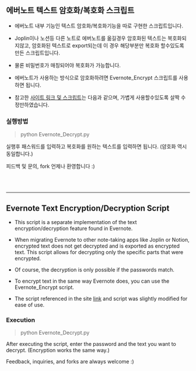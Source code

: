 ## 에버노트 텍스트 암호화/복호화 스크립트

- 에버노트 내부 기능인 텍스트 암호화/복호화기능을 따로 구현한 스크립트입니다.

- Joplin이나 노션등 다른 노트로 에버노트를 옮길경우 암호화된 텍스트는 복호화되지않고, 암호화된 텍스트로 export되는데 이 경우 해당부분만 복호화 할수있도록 만든 스크립트입니다. 

- 물론 비밀번호가 매칭되어야 복호화가 가능합니다.

- 에버노트가 사용하는 방식으로 암호화하려면 Evernote_Encrypt 스크립트를 사용하면 됩니다. 
- 참고한 [사이트 링크 및 스크립트](https://soundly.me/decoding-the-Evernote-en-crypt-field-payload/)는 다음과 같으며, 가볍게 사용할수있도록 살짝 수정만하였습니다. 



### 실행방법

> python Evernote_Decrypt.py 

실행후 패스워드를 입력하고 복호화를 원하는 텍스트를 입력하면 됩니다. (얌호화 역시 동일합니다.)

피드백 및 문의, fork 언제나 환영합니다 :)


<br>
<br>

---



## Evernote Text Encryption/Decryption Script

- This script is a separate implementation of the text encryption/decryption feature found in Evernote.
- When migrating Evernote to other note-taking apps like Joplin or Notion, encrypted text does not get decrypted and is exported as encrypted text. This script allows for decrypting only the specific parts that were encrypted.
- Of course, the decryption is only possible if the passwords match.
- To encrypt text in the same way Evernote does, you can use the Evernote_Encrypt script. 

- The script referenced in the site [link](https://soundly.me/decoding-the-Evernote-en-crypt-field-payload/) and script was slightly modified for ease of use.

### Execution
> python Evernote_Decrypt.py

After executing the script, enter the password and the text you want to decrypt. (Encryption works the same way.)


Feedback, inquiries, and forks are always welcome :)